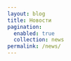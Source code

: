 ```yaml
---
layout: blog
title: Новости
pagination:
  enabled: true
  collection: news
permalink: /news/
---
```

